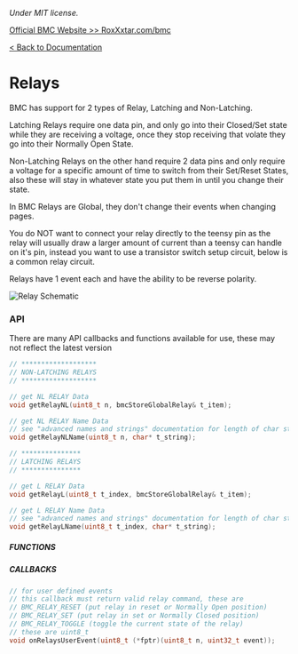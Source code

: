 *Under MIT license.*

[Official BMC Website >> RoxXxtar.com/bmc](https://www.roxxxtar.com/bmc)

[< Back to Documentation](README.md)

# Relays
BMC has support for 2 types of Relay, Latching and Non-Latching.

Latching Relays require one data pin, and only go into their Closed/Set state
while they are receiving a voltage, once they stop receiving that volate they
go into their Normally Open State.

Non-Latching Relays on the other hand require 2 data pins and only require a
voltage for a specific amount of time to switch from their Set/Reset States,
also these will stay in whatever state you put them in until you change their state.

In BMC Relays are Global, they don't change their events when changing pages.

You do NOT want to connect your relay directly to the teensy pin as the relay will usually draw a larger amount of current than a teensy can handle on it's pin, instead you want to use a transistor switch setup circuit, below is a common relay circuit.

Relays have 1 event each and have the ability to be reverse polarity.

![Relay Schematic](images/relays.jpg)

### API
There are many API callbacks and functions available for use, these may not reflect the latest version

```c++
// *******************
// NON-LATCHING RELAYS
// *******************

// get NL RELAY Data
void getRelayNL(uint8_t n, bmcStoreGlobalRelay& t_item);

// get NL RELAY Name Data
// see "advanced names and strings" documentation for length of char string
void getRelayNLName(uint8_t n, char* t_string);

// ***************
// LATCHING RELAYS
// ***************

// get L RELAY Data
void getRelayL(uint8_t t_index, bmcStoreGlobalRelay& t_item);

// get L RELAY Name Data
// see "advanced names and strings" documentation for length of char string
void getRelayLName(uint8_t t_index, char* t_string);

```


##### FUNCTIONS

##### CALLBACKS
```c++
// for user defined events
// this callback must return valid relay command, these are
// BMC_RELAY_RESET (put relay in reset or Normally Open position)
// BMC_RELAY_SET (put relay in set or Normally Closed position)
// BMC_RELAY_TOGGLE (toggle the current state of the relay)
// these are uint8_t
void onRelaysUserEvent(uint8_t (*fptr)(uint8_t n, uint32_t event));
```
